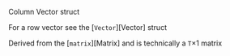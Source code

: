 Column Vector struct

For a row vector see the [`Vector`][Vector] struct

Derived from the [`matrix`][Matrix] and is technically a `T`×1 matrix